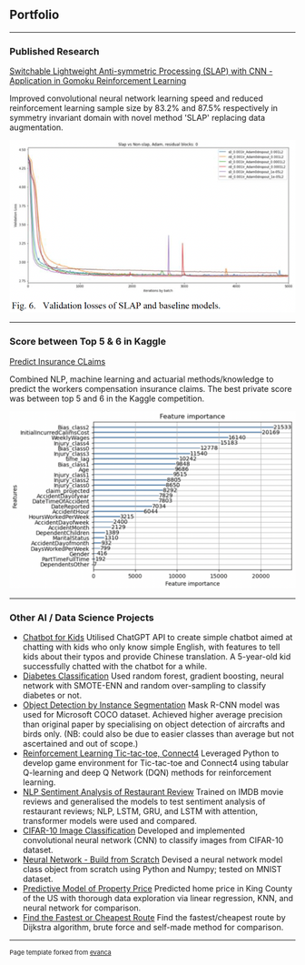 ## Portfolio

---

### Published Research

[Switchable Lightweight Anti-symmetric Processing (SLAP) with CNN - Application in Gomoku Reinforcement Learning](/slap)

Improved convolutional neural network learning speed and reduced reinforcement learning sample size by 83.2% and 87.5% respectively in symmetry invariant domain with novel method 'SLAP' replacing data augmentation.

<img src="images/Fig6.png?raw=true"/>

---


### Score between Top 5 & 6 in Kaggle

[Predict Insurance CLaims](/insurance_claims)

Combined NLP, machine learning and actuarial methods/knowledge to predict the workers compensation insurance claims. The best private score was between top 5 and 6 in the Kaggle competition.

<img src="images/feature_importance.png?raw=true"/>

---

### Other AI / Data Science Projects

- [Chatbot for Kids](https://github.com/chihangs/chatbot_kid)
  Utilised ChatGPT API to create simple chatbot aimed at chatting with kids who only know simple English, with features to tell kids about their typos and provide Chinese translation. A 5-year-old kid successfully chatted with the chatbot for a while.
- [Diabetes Classification](https://github.com/chihangs/diabetes_classification)
  Used random forest, gradient boosting, neural network with SMOTE-ENN and random over-sampling to classify diabetes or not.
- [Object Detection by Instance Segmentation](https://github.com/chihangs/INM705)
  Mask R-CNN model was used for Microsoft COCO dataset. Achieved higher average precision than original paper by specialising on object detection of aircrafts and birds only. (NB: could also be due to easier classes than average but not ascertained and out of scope.)
- [Reinforcement Learning Tic-tac-toe, Connect4](https://github.com/chihangs/INM707)
  Leveraged Python to develop game environment for Tic-tac-toe and Connect4 using tabular Q-learning and deep Q Network (DQN) methods for reinforcement learning.
- [NLP Sentiment Analysis of Restaurant Review](https://github.com/chihangs/IMDB)
  Trained on IMDB movie reviews and generalised the models to test sentiment analysis of restaurant reviews; NLP, LSTM, GRU, and LSTM with attention, transformer models were used and compared.
- [CIFAR-10 Image Classification](https://github.com/alexxcollins/AI_INM702_collab)
  Developed and implemented convolutional neural network (CNN) to classify images from CIFAR-10 dataset.
- [Neural Network - Build from Scratch](https://github.com/alexxcollins/AI_INM702_collab)
  Devised a neural network model class object from scratch using Python and Numpy; tested on MNIST dataset.
- [Predictive Model of Property Price](https://github.com/chihangs/INM701)
  Predicted home price in King County of the US with thorough data exploration via linear regression, KNN, and neural network for comparison.
- [Find the Fastest or Cheapest Route](https://github.com/chihangs/suen_INM702-Individual-task1)
  Find the fastest/cheapest route by Dijkstra algorithm, brute force and self-made method for comparison.

---
<p style="font-size:11px">Page template forked from <a href="https://github.com/evanca/quick-portfolio">evanca</a></p>
<!-- Remove above link if you don't want to attibute -->
